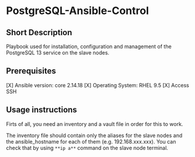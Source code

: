 # PostgreSQL-Ansible-Control

## Short Description

Playbook used for installation, configuration and management of the PostgreSQL 13 service on the slave nodes.

## Prerequisites

[X] Ansible version: core 2.14.18
[X] Operating System: RHEL 9.5
[X] Access SSH 

## Usage instructions 

Firts of all, you need an inventory and a vault file in order for this to work.

The inventory file should contain only the aliases for the slave nodes and the ansible_hostname for each of them (e.g. 192.168.xxx.xxx). You can check that by using `**ip a**` command on the slave node terminal. 





